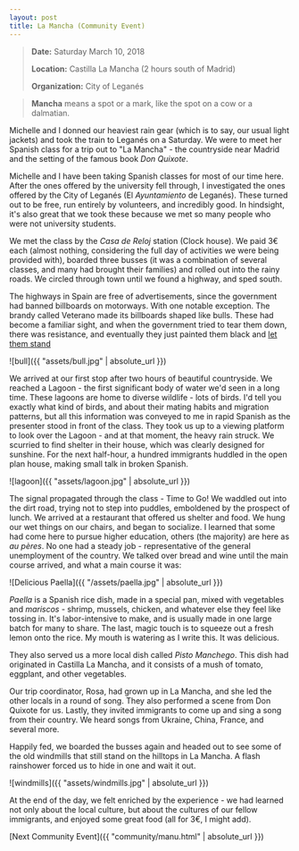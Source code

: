 ```yaml
---
layout: post
title: La Mancha (Community Event)
---
```



> **Date:** Saturday March 10, 2018
> 
> **Location:** Castilla La Mancha (2 hours south of Madrid)
> 
> **Organization:** City of Leganés

> **Mancha** means a spot or a mark, like the spot on a cow or a dalmatian.

Michelle and I donned our heaviest rain gear (which is to say, our usual light
jackets) and took the train to Leganés on a Saturday. We were to meet her Spanish class for a trip out to "La Mancha" - the countryside near Madrid and the setting of the famous book *Don Quixote*.

Michelle and I have been taking Spanish classes for most of our time here. After the ones offered by the university fell through, I investigated the ones offered by the City of Leganés (El *Ayuntamiento* de Leganés). These turned out to be free, run entirely by volunteers, and incredibly good. In hindsight, it's also great that we took these because we met so many people who were not university students.

We met the class by the *Casa de Reloj* station (Clock house). We paid 3€ each (almost nothing, considering the full day of activities we were being provided with), boarded three busses (it was a combination of several classes, and many had brought their families) and rolled out into the rainy roads. We circled through town until we found a highway, and sped south.

The highways in Spain are free of advertisements, since the government had banned billboards on motorways. With one notable exception. The brandy called Veterano made its billboards shaped like bulls. These had become a familiar sight, and when the government tried to tear them down, there was resistance, and eventually they just painted them black and [let them stand](https://www.independent.co.uk/news/world/spains-roadside-bulls-live-to-fight-another-day-1439879.html)

![bull]({{ "assets/bull.jpg" | absolute_url }})

We arrived at our first stop after two hours of beautiful countryside. We reached a Lagoon - the first significant body of water we'd seen in a long time. These lagoons are home to diverse wildlife - lots of birds. I'd tell you exactly what kind of birds, and about their mating habits and migration patterns, but all this information was conveyed to me in rapid Spanish as the presenter stood in front of the class. They took us up to a viewing platform to look over the Lagoon - and at that moment, the heavy rain struck. We scurried to find shelter in their house, which was clearly designed for sunshine. For the next half-hour, a hundred immigrants huddled in the open plan house, making small talk in broken Spanish.

![lagoon]({{ "assets/lagoon.jpg" | absolute_url }})

The signal propagated through the class - Time to Go! We waddled out into the dirt road, trying not to step into puddles, emboldened by the prospect of lunch. We arrived at a restaurant that offered us shelter and food. We hung our wet things on our chairs, and began to socialize. I learned that some had come here to pursue higher education, others (the majority) are here as *au pères*. No one had a steady job - representative of the general unemployment of the country. We talked over bread and wine until the main course arrived, and what a main course it was:

![Delicious Paella]({{ "/assets/paella.jpg" | absolute_url }})

*Paella* is a Spanish rice dish, made in a special pan, mixed with vegetables and *mariscos* - shrimp, mussels, chicken, and whatever else they feel like tossing in. It's labor-intensive to make, and is usually made in one large batch for many to share. The last, magic touch is to squeeze out a fresh lemon onto the rice. My mouth is watering as I write this. It was delicious.

They also served us a more local dish called *Pisto Manchego*. This dish had originated in Castilla La Mancha, and it consists of a mush of tomato, eggplant, and other vegetables. 

Our trip coordinator, Rosa, had grown up in La Mancha, and she led the other locals in a round of song. They also performed a scene from Don Quixote for us. Lastly, they invited immigrants to come up and sing a song from their country. We heard songs from Ukraine, China, France, and several more.

Happily fed, we boarded the busses again and headed out to see some of the old windmills that still stand on the hilltops in La Mancha. A flash rainshower forced us to hide in one and wait it out. 

![windmills]({{ "assets/windmills.jpg" | absolute_url }})

At the end of the day, we felt enriched by the experience - we had learned not only about the local culture, but about the cultures of our fellow immigrants, and enjoyed some great food (all for 3€, I might add).

[Next Community Event]({{ "community/manu.html" | absolute_url }})
